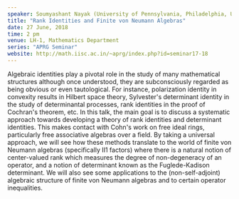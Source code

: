 ```yaml
---
speaker: Soumyashant Nayak (University of Pennsylvania, Philadelphia, USA)
title: "Rank Identities and Finite von Neumann Algebras"
date: 27 June, 2018
time: 2 pm
venue: LH-1, Mathematics Department
series: "APRG Seminar"
website: http://math.iisc.ac.in/~aprg/index.php?id=seminar17-18
---
```


Algebraic identities play a pivotal role in the study of many mathematical structures although once understood, they are subconsciously regarded as being obvious or even tautological. For instance, polarization identity in convexity results in Hilbert space theory, Sylvester's determinant identity in the study of determinantal processes, rank identities in the proof of Cochran's theorem, etc. In this talk, the main goal is to discuss a systematic approach towards developing a theory of rank identities and determinant identities. This makes contact with Cohn's work on free ideal rings, particularly free associative algebras over a field. By taking a universal approach, we will see how these methods translate to the world of finite von Neumann algebras (specifically II1 factors) where there is a natural notion of center-valued rank which measures the degree of non-degeneracy of an operator, and a notion of determinant known as the Fuglede-Kadison determinant. We will also see some applications to the (non-self-adjoint) algebraic structure of finite von Neumann algebras and to certain operator inequalities.

